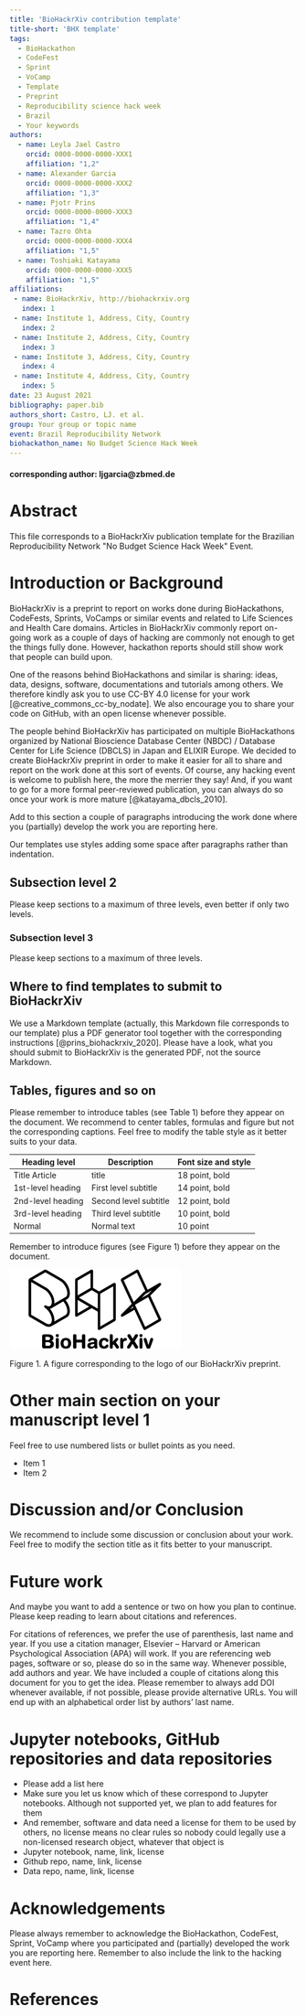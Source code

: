 ```yaml
---
title: 'BioHackrXiv contribution template'
title-short: 'BHX template'
tags:
  - BioHackathon
  - CodeFest
  - Sprint
  - VoCamp
  - Template
  - Preprint
  - Reproducibility science hack week
  - Brazil
  - Your keywords
authors:
  - name: Leyla Jael Castro
    orcid: 0000-0000-0000-XXX1
    affiliation: "1,2"
  - name: Alexander Garcia
    orcid: 0000-0000-0000-XXX2
    affiliation: "1,3"
  - name: Pjotr Prins
    orcid: 0000-0000-0000-XXX3
    affiliation: "1,4"
  - name: Tazro Ohta
    orcid: 0000-0000-0000-XXX4
    affiliation: "1,5"    
  - name: Toshiaki Katayama
    orcid: 0000-0000-0000-XXX5
    affiliation: "1,5"
affiliations:
 - name: BioHackrXiv, http://biohackrxiv.org
   index: 1
 - name: Institute 1, Address, City, Country
   index: 2
 - name: Institute 2, Address, City, Country
   index: 3
 - name: Institute 3, Address, City, Country
   index: 4
 - name: Institute 4, Address, City, Country
   index: 5
date: 23 August 2021
bibliography: paper.bib
authors_short: Castro, LJ. et al. 
group: Your group or topic name
event: Brazil Reproducibility Network
biohackathon_name: No Budget Science Hack Week
---
```


#### corresponding author: ljgarcia\@zbmed.de

# Abstract

This file corresponds to a BioHackrXiv publication template for the Brazilian Reproducibility Network "No Budget Science Hack Week" Event. 

# Introduction or Background

BioHackrXiv is a preprint to report on works done during BioHackathons, CodeFests, Sprints, VoCamps or similar events and related to Life Sciences and Health Care domains. Articles in BioHackrXiv commonly report on-going work as a couple of days of hacking are commonly not enough to get the things fully done. However, hackathon reports should still show work that people can build upon.

One of the reasons behind BioHackathons and similar is sharing: ideas, data, designs, software, documentations and tutorials among others. We therefore kindly ask you to use CC-BY 4.0 license for your work [@creative_commons_cc-by_nodate].  We also encourage you to share your code on GitHub, with an open license whenever possible.

The people behind BioHackrXiv has participated on multiple BioHackathons organized by National Bioscience Database Center (NBDC) / Database Center for Life Science (DBCLS) in Japan and ELIXIR Europe. We decided to create BioHackrXiv preprint in order to make it easier for all to share and report on the work done at this sort of events. Of course, any hacking event is welcome to publish here, the more the merrier they say! And, if you want to go for a more formal peer-reviewed publication, you can always do so once your work is more mature [@katayama_dbcls_2010].

Add to this section a couple of paragraphs introducing the work done where you (partially) develop the work you are reporting here. 

Our templates use styles adding some space after paragraphs rather than indentation.

## Subsection level 2

Please keep sections to a maximum of three levels, even better if only two levels.

### Subsection level 3

Please keep sections to a maximum of three levels.

## Where to find templates to submit to BioHackrXiv

We use a Markdown template (actually, this Markdown file corresponds to our template) plus a PDF generator tool together with the corresponding instructions [@prins_biohackrxiv_2020]. Please have a look, what you should submit to BioHackrXiv is the generated PDF, not the source Markdown.


## Tables, figures and so on

Please remember to introduce tables (see Table 1) before they appear on the document. We recommend to center tables, formulas and figure but not the corresponding captions. Feel free to modify the table style as it better suits to your data.

Heading level	| Description	| Font size and style |
---------- | ---------- | ---------- |
Title	Article | title	| 18 point, bold |
1st-level heading	| First level subtitle	| 14 point, bold |
2nd-level heading	| Second level subtitle	| 12 point, bold | 
3rd-level heading	| Third level subtitle | 10 point, bold |
Normal |	Normal text |	10 point

Remember to introduce figures (see Figure 1) before they appear on the document. 

![BioHackrXiv](./biohackrxiv.png)

Figure 1. A figure corresponding to the logo of our BioHackrXiv preprint.

# Other main section on your manuscript level 1

Feel free to use numbered lists or bullet points as you need.
* Item 1
* Item 2

# Discussion and/or Conclusion

We recommend to include some discussion or conclusion about your work. Feel free to modify the section title as it fits better to your manuscript.

# Future work

And maybe you want to add a sentence or two on how you plan to continue. Please keep reading to learn about citations and references.

For citations of references, we prefer the use of parenthesis, last name and year. If you use a citation manager, Elsevier – Harvard or American Psychological Association (APA) will work. If you are referencing web pages, software or so, please do so in the same way. Whenever possible, add authors and year. We have included a couple of citations along this document for you to get the idea. Please remember to always add DOI whenever available, if not possible, please provide alternative URLs. You will end up with an alphabetical order list by authors’ last name.

# Jupyter notebooks, GitHub repositories and data repositories

* Please add a list here
* Make sure you let us know which of these correspond to Jupyter notebooks. Although not supported yet, we plan to add features for them
* And remember, software and data need a license for them to be used by others, no license means no clear rules so nobody could legally use a non-licensed research object, whatever that object is
* Jupyter notebook, name, link, license
* Github repo, name, link, license
* Data repo, name, link, license

# Acknowledgements

Please always remember to acknowledge the BioHackathon, CodeFest, Sprint, VoCamp where you participated and (partially) developed the work you are reporting here. Remember to also include the link to the hacking event here.


# References

